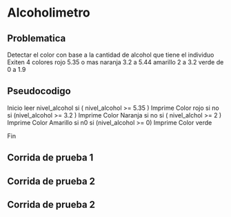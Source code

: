 # Alcoholimetro

## Problematica
Detectar el color con base a la cantidad de alcohol que tiene el individuo
Exiten 4 colores
rojo 5.35 o mas
naranja 3.2 a 5.44
amarillo 2 a 3.2
verde de 0 a 1.9

## Pseudocodigo 

Inicio 
    leer nivel_alcohol 
    si ( nivel_alcohol >= 5.35 )
        Imprime Color rojo
    si no 
        si (nivel_alcohol >= 3.2 )
            Imprime Color Naranja
        si no 
            si ( nivel_alchol >= 2 )
                Imprime Color Amarillo
            si n0 
                si (nivel_alcohol >= 0)
                Imprime Color verde

Fin



## Corrida de prueba 1

## Corrida de prueba 2
## Corrida de prueba 2
